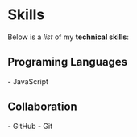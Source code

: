 <h1>Skills</h1>

Below is a _list_ of my **technical skills**:

<h2>Programing Languages</h2>
- JavaScript

<h2>Collaboration</h2>
- GitHub
- Git
